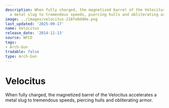 ```yaml
---
description: When fully charged, the magnetized barrel of the Velocitus accelerates
  a metal slug to tremendous speeds, piercing hulls and obliterating armor.
image: ../images/velocitus-218fe8d40e.png
last_updated: '2025-09-17'
name: Velocitus
release_date: '2014-11-13'
source: WFCD
tags:
- Arch-Gun
tradable: false
type: Arch-Gun
---
```


# Velocitus

When fully charged, the magnetized barrel of the Velocitus accelerates a metal slug to tremendous speeds, piercing hulls and obliterating armor.

